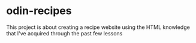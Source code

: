 # odin-recipes
This project is about creating a recipe website using the HTML knowledge that I've acquired through the past few lessons